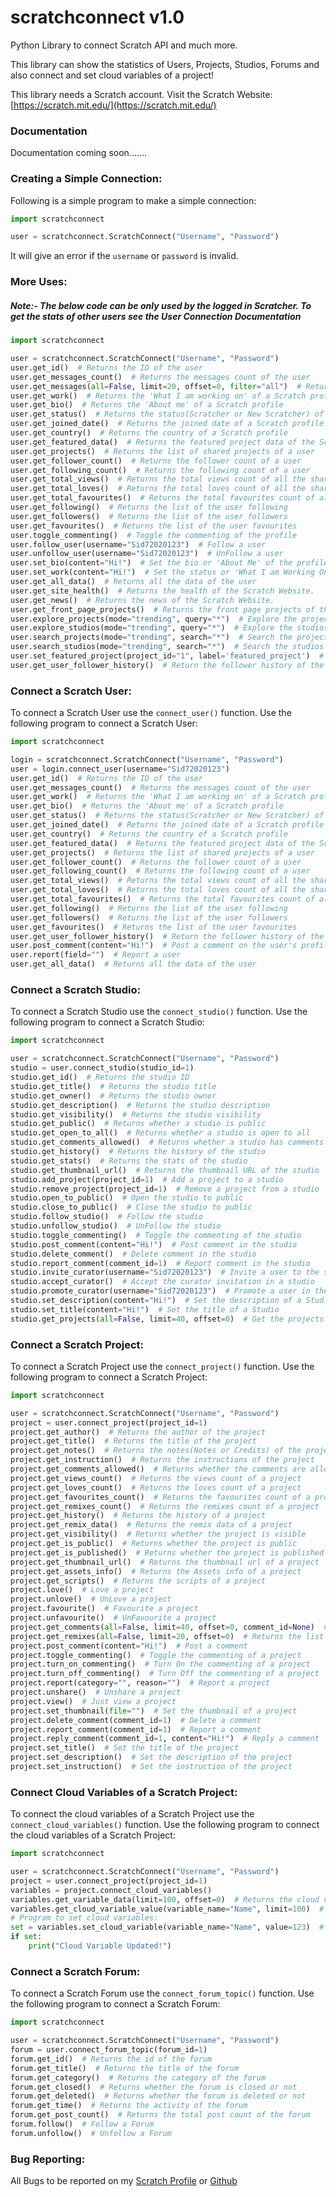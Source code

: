 # scratchconnect v1.0

Python Library to connect Scratch API and much more.

This library can show the statistics of Users, Projects, Studios, Forums and also connect and set cloud variables of a
project!

This library needs a Scratch account. Visit the Scratch Website: [https://scratch.mit.edu/](https://scratch.mit.edu/)

### Documentation

Documentation coming soon.......

### Creating a Simple Connection:

Following is a simple program to make a simple connection:

```python
import scratchconnect

user = scratchconnect.ScratchConnect("Username", "Password")
```

It will give an error if the `username` or `password` is invalid.

### More Uses:

##### Note:- The below code can be only used by the logged in Scratcher. To get the stats of other users see the User Connection Documentation

```python
import scratchconnect

user = scratchconnect.ScratchConnect("Username", "Password")
user.get_id()  # Returns the ID of the user
user.get_messages_count()  # Returns the messages count of the user
user.get_messages(all=False, limit=20, offset=0, filter="all")  # Returns the messages
user.get_work()  # Returns the 'What I am working on' of a Scratch profile
user.get_bio()  # Returns the 'About me' of a Scratch profile
user.get_status()  # Returns the status(Scratcher or New Scratcher) of a Scratch profile
user.get_joined_date()  # Returns the joined date of a Scratch profile
user.get_country()  # Returns the country of a Scratch profile
user.get_featured_data()  # Returns the featured project data of the Scratch profile
user.get_projects()  # Returns the list of shared projects of a user
user.get_follower_count()  # Returns the follower count of a user
user.get_following_count()  # Returns the following count of a user
user.get_total_views()  # Returns the total views count of all the shared projects of a user
user.get_total_loves()  # Returns the total loves count of all the shared projects of a user
user.get_total_favourites()  # Returns the total favourites count of all the shared projects of a user
user.get_following()  # Returns the list of the user following
user.get_followers()  # Returns the list of the user followers
user.get_favourites()  # Returns the list of the user favourites
user.toggle_commenting()  # Toggle the commenting of the profile
user.follow_user(username="Sid72020123")  # Follow a user
user.unfollow_user(username="Sid72020123")  # UnFollow a user
user.set_bio(content="Hi!")  # Set the bio or 'About Me' of the profile
user.set_work(content="Hi!")  # Set the status or 'What I am Working On' of the profile
user.get_all_data()  # Returns all the data of the user
user.get_site_health()  # Returns the health of the Scratch Website.
user.get_news()  # Returns the news of the Scratch Website.
user.get_front_page_projects()  # Returns the front page projects of the Scratch Website.
user.explore_projects(mode="trending", query="*")  # Explore the projects
user.explore_studios(mode="trending", query="*")  # Explore the studios
user.search_projects(mode="trending", search="*")  # Search the projects
user.search_studios(mode="trending", search="*")  # Search the studios
user.set_featured_project(project_id="1", label='featured_project')  # Set the 'Featured Project' of a Scratch Profile
user.get_user_follower_history()  # Return the follower history of the user
```

### Connect a Scratch User:

To connect a Scratch User use the `connect_user()` function. Use the following program to connect a Scratch User:

```python
import scratchconnect

login = scratchconnect.ScratchConnect("Username", "Password")
user = login.connect_user(username="Sid72020123")
user.get_id()  # Returns the ID of the user
user.get_messages_count()  # Returns the messages count of the user
user.get_work()  # Returns the 'What I am working on' of a Scratch profile
user.get_bio()  # Returns the 'About me' of a Scratch profile
user.get_status()  # Returns the status(Scratcher or New Scratcher) of a Scratch profile
user.get_joined_date()  # Returns the joined date of a Scratch profile
user.get_country()  # Returns the country of a Scratch profile
user.get_featured_data()  # Returns the featured project data of the Scratch profile
user.get_projects()  # Returns the list of shared projects of a user
user.get_follower_count()  # Returns the follower count of a user
user.get_following_count()  # Returns the following count of a user
user.get_total_views()  # Returns the total views count of all the shared projects of a user
user.get_total_loves()  # Returns the total loves count of all the shared projects of a user
user.get_total_favourites()  # Returns the total favourites count of all the shared projects of a user
user.get_following()  # Returns the list of the user following
user.get_followers()  # Returns the list of the user followers
user.get_favourites()  # Returns the list of the user favourites
user.get_user_follower_history()  # Return the follower history of the user
user.post_comment(content="Hi!")  # Post a comment on the user's profile
user.report(field="")  # Report a user
user.get_all_data()  # Returns all the data of the user
```

### Connect a Scratch Studio:

To connect a Scratch Studio use the `connect_studio()` function. Use the following program to connect a Scratch Studio:

```python
import scratchconnect

user = scratchconnect.ScratchConnect("Username", "Password")
studio = user.connect_studio(studio_id=1)
studio.get_id()  # Returns the studio ID
studio.get_title()  # Returns the studio title
studio.get_owner()  # Returns the studio owner
studio.get_description()  # Returns the studio description
studio.get_visibility()  # Returns the studio visibility
studio.get_public()  # Returns whether a studio is public
studio.get_open_to_all()  # Returns whether a studio is open to all
studio.get_comments_allowed()  # Returns whether a studio has comments allowed
studio.get_history()  # Returns the history of the studio
studio.get_stats()  # Returns the stats of the studio
studio.get_thumbnail_url()  # Returns the thumbnail URL of the studio
studio.add_project(project_id=1)  # Add a project to a studio
studio.remove_project(project_id=1)  # Remove a project from a studio
studio.open_to_public()  # Open the studio to public
studio.close_to_public()  # Close the studio to public
studio.follow_studio()  # Follow the studio
studio.unfollow_studio()  # UnFollow the studio
studio.toggle_commenting()  # Toggle the commenting of the studio
studio.post_comment(content="Hi!")  # Post comment in the studio
studio.delete_comment()  # Delete comment in the studio
studio.report_comment(comment_id=1)  # Report comment in the studio
studio.invite_curator(username="Sid72020123")  # Invite a user to the studio
studio.accept_curator()  # Accept the curator invitation in a studio
studio.promote_curator(username="Sid72020123")  # Promote a user in the studio
studio.set_description(content="Hi!")  # Set the description of a Studio
studio.set_title(content="Hi!")  # Set the title of a Studio
studio.get_projects(all=False, limit=40, offset=0)  # Get the projects of the studio
```

### Connect a Scratch Project:

To connect a Scratch Project use the `connect_project()` function. Use the following program to connect a Scratch
Project:

```python
import scratchconnect

user = scratchconnect.ScratchConnect("Username", "Password")
project = user.connect_project(project_id=1)
project.get_author()  # Returns the author of the project
project.get_title()  # Returns the title of the project
project.get_notes()  # Returns the notes(Notes or Credits) of the project
project.get_instruction()  # Returns the instructions of the project
project.get_comments_allowed()  # Returns whether the comments are allowed in a project
project.get_views_count()  # Returns the views count of a project
project.get_loves_count()  # Returns the loves count of a project
project.get_favourites_count()  # Returns the favourites count of a project
project.get_remixes_count()  # Returns the remixes count of a project
project.get_history()  # Returns the history of a project
project.get_remix_data()  # Returns the remix data of a project
project.get_visibility()  # Returns whether the project is visible
project.get_is_public()  # Returns whether the project is public
project.get_is_published()  # Returns whether the project is published
project.get_thumbnail_url()  # Returns the thumbnail url of a project
project.get_assets_info()  # Returns the Assets info of a project
project.get_scripts()  # Returns the scripts of a project
project.love()  # Love a project
project.unlove()  # UnLove a project
project.favourite()  # Favourite a project
project.unfavourite()  # UnFavourite a project
project.get_comments(all=False, limit=40, offset=0, comment_id=None)  # Returns the list of comments of a project
project.get_remixes(all=False, limit=20, offset=0)  # Returns the list of remixes of a project
project.post_comment(content="Hi!")  # Post a comment
project.toggle_commenting()  # Toggle the commenting of a project
project.turn_on_commenting()  # Turn On the commenting of a project
project.turn_off_commenting()  # Turn Off the commenting of a project
project.report(category="", reason="")  # Report a project
project.unshare()  # Unshare a project
project.view()  # Just view a project
project.set_thumbnail(file="")  # Set the thumbnail of a project
project.delete_comment(comment_id=1)  # Delete a comment
project.report_comment(comment_id=1)  # Report a comment
project.reply_comment(comment_id=1, content="Hi!")  # Reply a comment
project.set_title()  # Set the title of the project
project.set_description()  # Set the description of the project
project.set_instruction()  # Set the instruction of the project
```

### Connect Cloud Variables of a Scratch Project:

To connect the cloud variables of a Scratch Project use the `connect_cloud_variables()` function. Use the following
program to connect the cloud variables of a Scratch Project:

```python
import scratchconnect

user = scratchconnect.ScratchConnect("Username", "Password")
project = user.connect_project(project_id=1)
variables = project.connect_cloud_variables()
variables.get_variable_data(limit=100, offset=0)  # Returns the cloud variable data
variables.get_cloud_variable_value(variable_name="Name", limit=100)  # Returns the cloud variable value
# Program to set cloud variables:
set = variables.set_cloud_variable(variable_name="Name", value=123)  # Set a Cloud Variable
if set:
    print("Cloud Variable Updated!")
```

### Connect a Scratch Forum:

To connect a Scratch Forum use the `connect_forum_topic()` function. Use the following program to connect a Scratch
Forum:

```python
import scratchconnect

user = scratchconnect.ScratchConnect("Username", "Password")
forum = user.connect_forum_topic(forum_id=1)
forum.get_id()  # Returns the id of the forum
forum.get_title()  # Returns the title of the forum
forum.get_category()  # Returns the category of the forum
forum.get_closed()  # Returns whether the forum is closed or not
forum.get_deleted()  # Returns whether the forum is deleted or not
forum.get_time()  # Returns the activity of the forum
forum.get_post_count()  # Returns the total post count of the forum
forum.follow()  # Follow a Forum
forum.unfollow()  # Unfollow a Forum
```

### Bug Reporting:

All Bugs to be reported on my [Scratch Profile](https://scratch.mit.edu/users/Sid72020123/)
or [Github](https://github.com/Sid72020123/scratchconnect/issues)
